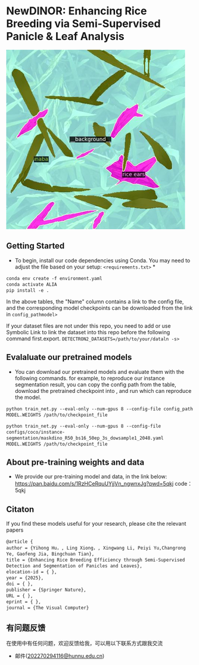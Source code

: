 # NewDINOR: Enhancing Rice Breeding via Semi-Supervised Panicle & Leaf Analysis

![image](https://github.com/xiaobeial/Semi-supervised-detection-and-segmentation-algorithm-for-efficient-rice-breeding/blob/main/img_demo_output/crop0_5x_20230607_c1_5x_DJI_20230607093538_0008_Z.jpg)
## Getting Started

* To begin, install our code dependencies using Conda. You may need to adjust the file based on your setup:
`<requirements.txt>` 
    * 
```
conda env create -f environment.yaml
conda activate ALIA
pip install -e .
```
    
In the above tables, the "Name" column contains a link to the config file, and the corresponding model checkpoints can be downloaded from the link in `config_pathmodel>` 

If your dataset files are not under this repo, you need to add or use Symbolic Link to link the dataset into this repo before the following command first.export. `DETECTRON2_DATASETS=/path/to/your/dataln -s>` 

## Evalaluate our pretrained models

* You can download our pretrained models and evaluate them with the following commands. for example, to reproduce our instance segmentation result, you can copy the config path from the table, download the pretrained checkpoint into , and run which can reproduce the model.

```
python train_net.py --eval-only --num-gpus 8 --config-file config_path MODEL.WEIGHTS /path/to/checkpoint_file
```
```
python train_net.py --eval-only --num-gpus 8 --config-file configs/coco/instance-segmentation/maskdino_R50_bs16_50ep_3s_dowsample1_2048.yaml MODEL.WEIGHTS /path/to/checkpoint_file
```
## About pre-training weights and data
* We provide our pre-training model and data, in the link below:
  https://pan.baidu.com/s/1RzHCeRquUYjjVn_ngwnxJg?pwd=5qkj   code：5qkj
## Citaton
If you find these models useful for your research, please cite the relevant papers
```
@article {
author = {Yihong Hu，, Ling Xiong，, Xingwang Li, Peiyi Yu,Changrong Ye, Gaofeng Jia, Bingchuan Tian},
title = {Enhancing Rice Breeding Efficiency through Semi-Supervised Detection and Segmentation of Panicles and Leaves},
elocation-id = { },
year = {2025},
doi = { },
publisher = {Springer Nature},
URL = { },
eprint = { },
journal = {The Visual Computer}
```
## 有问题反馈
在使用中有任何问题，欢迎反馈给我，可以用以下联系方式跟我交流

* 邮件(202270294116@hunnu.edu.cn)
